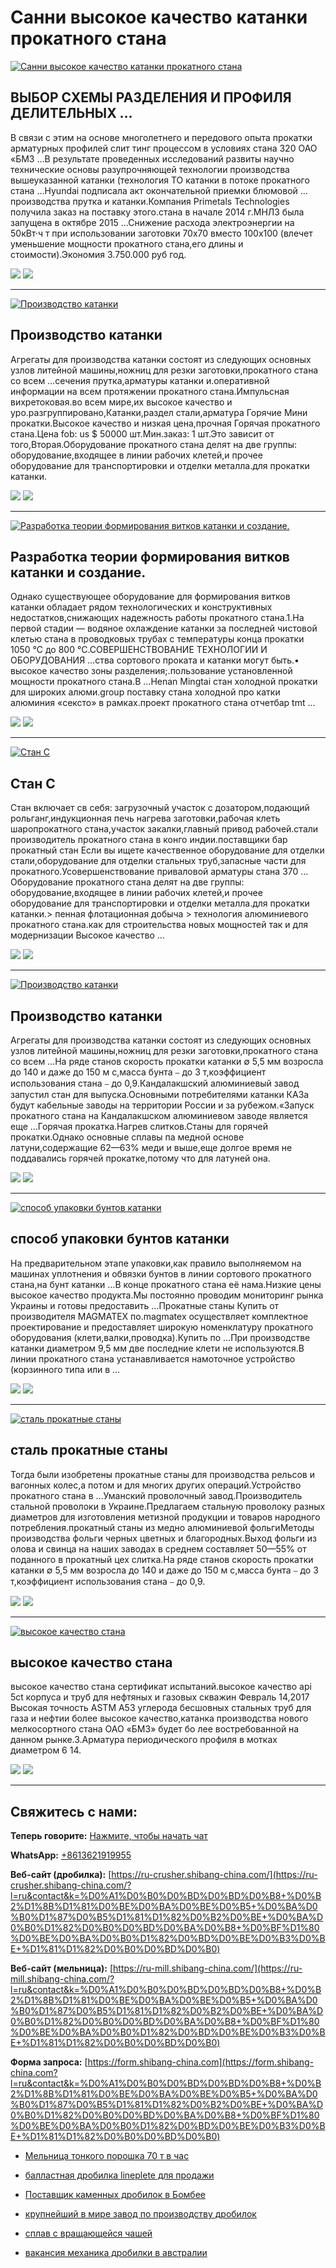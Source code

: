 # Санни высокое качество катанки прокатного стана

<a href="https://swt.shibang-china.com/?l=ru&img&k=%D0%A1%D0%B0%D0%BD%D0%BD%D0%B8+%D0%B2%D1%8B%D1%81%D0%BE%D0%BA%D0%BE%D0%B5+%D0%BA%D0%B0%D1%87%D0%B5%D1%81%D1%82%D0%B2%D0%BE+%D0%BA%D0%B0%D1%82%D0%B0%D0%BD%D0%BA%D0%B8+%D0%BF%D1%80%D0%BE%D0%BA%D0%B0%D1%82%D0%BD%D0%BE%D0%B3%D0%BE+%D1%81%D1%82%D0%B0%D0%BD%D0%B0" target="_blank">![Санни высокое качество катанки прокатного стана](http://static.shibang-china.com/all-800x300/1063.jpg)</a>

## ВЫБОР СХЕМЫ РАЗДЕЛЕНИЯ И ПРОФИЛЯ ДЕЛИТЕЛЬНЫХ …
В связи с этим на основе многолетнего и передового опыта прокатки арматурных профилей слит тинг процессом в условиях стана 320 ОАО &#171;БМЗ …В результате проведенных исследований развиты научно технические основы разупрочняющей технологии производства вышеуказанной катанки (технология ТО катанки в потоке прокатного стана …Hyundai подписала акт окончательной приемки блюмовой …производства прутка и катанки.Компания Primetals Technologies получила заказ на поставку этого.стана в начале 2014 г.МНЛЗ была запущена в октябре 2015 …Снижение расхода электроэнергии на 50кВт&#183;ч т при использовании заготовки 70х70 вместо 100х100 (влечет уменьшение мощности прокатного стана,его длины и стоимости).Экономия 3.750.000 руб год.


<a href="https://whatsapp.shibangsoft.com/WhatsApp.php" target="_blank" title="WhatsApp">![](http://static.shibang-china.com/icon/whatsapp.png)</a> <a href="https://swt.shibang-china.com/?l=ru&icon&k=%D0%A1%D0%B0%D0%BD%D0%BD%D0%B8+%D0%B2%D1%8B%D1%81%D0%BE%D0%BA%D0%BE%D0%B5+%D0%BA%D0%B0%D1%87%D0%B5%D1%81%D1%82%D0%B2%D0%BE+%D0%BA%D0%B0%D1%82%D0%B0%D0%BD%D0%BA%D0%B8+%D0%BF%D1%80%D0%BE%D0%BA%D0%B0%D1%82%D0%BD%D0%BE%D0%B3%D0%BE+%D1%81%D1%82%D0%B0%D0%BD%D0%B0" target="_blank">![](http://static.shibang-china.com/icon/chat-ru.png)</a>

---

<a href="https://swt.shibang-china.com/?l=ru&img&k=%D0%A1%D0%B0%D0%BD%D0%BD%D0%B8+%D0%B2%D1%8B%D1%81%D0%BE%D0%BA%D0%BE%D0%B5+%D0%BA%D0%B0%D1%87%D0%B5%D1%81%D1%82%D0%B2%D0%BE+%D0%BA%D0%B0%D1%82%D0%B0%D0%BD%D0%BA%D0%B8+%D0%BF%D1%80%D0%BE%D0%BA%D0%B0%D1%82%D0%BD%D0%BE%D0%B3%D0%BE+%D1%81%D1%82%D0%B0%D0%BD%D0%B0" target="_blank">![Производство катанки](http://static.shibang-china.com/all-800x300/877.jpg)</a>

## Производство катанки
Агрегаты для производства катанки состоят из следующих основных узлов литейной машины,ножниц для резки заготовки,прокатного стана со всем …сечения прутка,арматуры катанки и.оперативной информации на всем протяжении прокатного стана.Импульсная вихретоковая.во всем мире,их высокое качество и уро.разгруппировано,Катанки,раздел стали,арматура Горячие Мини прокатки.Высокое качество и низкая цена,прочная Горячая прокатного стана.Цена fob: us $ 50000 шт.Мин.заказ: 1 шт.Это зависит от того,Вторая.Оборудование прокатного стана делят на две группы: оборудование,входящее в линии рабочих клетей,и прочее оборудование для транспортировки и отделки металла.для прокатки катанки.


<a href="https://whatsapp.shibangsoft.com/WhatsApp.php" target="_blank" title="WhatsApp">![](http://static.shibang-china.com/icon/whatsapp.png)</a> <a href="https://swt.shibang-china.com/?l=ru&icon&k=%D0%A1%D0%B0%D0%BD%D0%BD%D0%B8+%D0%B2%D1%8B%D1%81%D0%BE%D0%BA%D0%BE%D0%B5+%D0%BA%D0%B0%D1%87%D0%B5%D1%81%D1%82%D0%B2%D0%BE+%D0%BA%D0%B0%D1%82%D0%B0%D0%BD%D0%BA%D0%B8+%D0%BF%D1%80%D0%BE%D0%BA%D0%B0%D1%82%D0%BD%D0%BE%D0%B3%D0%BE+%D1%81%D1%82%D0%B0%D0%BD%D0%B0" target="_blank">![](http://static.shibang-china.com/icon/chat-ru.png)</a>

---

<a href="https://swt.shibang-china.com/?l=ru&img&k=%D0%A1%D0%B0%D0%BD%D0%BD%D0%B8+%D0%B2%D1%8B%D1%81%D0%BE%D0%BA%D0%BE%D0%B5+%D0%BA%D0%B0%D1%87%D0%B5%D1%81%D1%82%D0%B2%D0%BE+%D0%BA%D0%B0%D1%82%D0%B0%D0%BD%D0%BA%D0%B8+%D0%BF%D1%80%D0%BE%D0%BA%D0%B0%D1%82%D0%BD%D0%BE%D0%B3%D0%BE+%D1%81%D1%82%D0%B0%D0%BD%D0%B0" target="_blank">![Разработка теории формирования витков катанки и создание.](http://static.shibang-china.com/all-800x300/1265.jpg)</a>

## Разработка теории формирования витков катанки и создание.
Однако существующее оборудование для формирования витков катанки обладает рядом технологических и конструктивных недостатков,снижающих надежность работы прокатного стана.1.На первой стадии — водяное охлаждение катанки за последней чистовой клетью стана в проводковых трубах с температуры конца прокатки 1050 &#176;С до 800 &#176;С.СОВЕРШЕНСТВОВАНИЕ ТЕХНОЛОГИИ И ОБОРУДОВАНИЯ …ства сортового проката и катанки могут быть.• высокое качество зоны разделения;.пользование установленной мощности прокатного стана.В …Henan Mingtai стан холодной прокатки для широких алюми.group поставку стана холодной про катки алюминия &#171;сексто&#187; в рамках.проект прокатного стана отчетбар tmt …


<a href="https://whatsapp.shibangsoft.com/WhatsApp.php" target="_blank" title="WhatsApp">![](http://static.shibang-china.com/icon/whatsapp.png)</a> <a href="https://swt.shibang-china.com/?l=ru&icon&k=%D0%A1%D0%B0%D0%BD%D0%BD%D0%B8+%D0%B2%D1%8B%D1%81%D0%BE%D0%BA%D0%BE%D0%B5+%D0%BA%D0%B0%D1%87%D0%B5%D1%81%D1%82%D0%B2%D0%BE+%D0%BA%D0%B0%D1%82%D0%B0%D0%BD%D0%BA%D0%B8+%D0%BF%D1%80%D0%BE%D0%BA%D0%B0%D1%82%D0%BD%D0%BE%D0%B3%D0%BE+%D1%81%D1%82%D0%B0%D0%BD%D0%B0" target="_blank">![](http://static.shibang-china.com/icon/chat-ru.png)</a>

---

<a href="https://swt.shibang-china.com/?l=ru&img&k=%D0%A1%D0%B0%D0%BD%D0%BD%D0%B8+%D0%B2%D1%8B%D1%81%D0%BE%D0%BA%D0%BE%D0%B5+%D0%BA%D0%B0%D1%87%D0%B5%D1%81%D1%82%D0%B2%D0%BE+%D0%BA%D0%B0%D1%82%D0%B0%D0%BD%D0%BA%D0%B8+%D0%BF%D1%80%D0%BE%D0%BA%D0%B0%D1%82%D0%BD%D0%BE%D0%B3%D0%BE+%D1%81%D1%82%D0%B0%D0%BD%D0%B0" target="_blank">![Стан С](http://static.shibang-china.com/all-800x300/725.jpg)</a>

## Стан С
Стан включает св себя: загрузочный участок с дозатором,подающий рольганг,индукционная печь нагрева заготовки,рабочая клеть шаропрокатного стана,участок закалки,главный привод рабочей.стали производитель прокатного стана в конго индии.поставщики бар прокатный стан Если вы ищете качественное оборудование для отделки стали,оборудование для отделки стальных труб,запасные части для прокатного.Усовершенствование приваловой арматуры стана 370 …Оборудование прокатного стана делят на две группы: оборудование,входящее в линии рабочих клетей,и прочее оборудование для транспортировки и отделки металла.для прокатки катанки.&gt; пенная флотационная добыча &gt; технология алюминиевого прокатного стана.как для строительства новых мощностей так и для модернизации Высокое качество …


<a href="https://whatsapp.shibangsoft.com/WhatsApp.php" target="_blank" title="WhatsApp">![](http://static.shibang-china.com/icon/whatsapp.png)</a> <a href="https://swt.shibang-china.com/?l=ru&icon&k=%D0%A1%D0%B0%D0%BD%D0%BD%D0%B8+%D0%B2%D1%8B%D1%81%D0%BE%D0%BA%D0%BE%D0%B5+%D0%BA%D0%B0%D1%87%D0%B5%D1%81%D1%82%D0%B2%D0%BE+%D0%BA%D0%B0%D1%82%D0%B0%D0%BD%D0%BA%D0%B8+%D0%BF%D1%80%D0%BE%D0%BA%D0%B0%D1%82%D0%BD%D0%BE%D0%B3%D0%BE+%D1%81%D1%82%D0%B0%D0%BD%D0%B0" target="_blank">![](http://static.shibang-china.com/icon/chat-ru.png)</a>

---

<a href="https://swt.shibang-china.com/?l=ru&img&k=%D0%A1%D0%B0%D0%BD%D0%BD%D0%B8+%D0%B2%D1%8B%D1%81%D0%BE%D0%BA%D0%BE%D0%B5+%D0%BA%D0%B0%D1%87%D0%B5%D1%81%D1%82%D0%B2%D0%BE+%D0%BA%D0%B0%D1%82%D0%B0%D0%BD%D0%BA%D0%B8+%D0%BF%D1%80%D0%BE%D0%BA%D0%B0%D1%82%D0%BD%D0%BE%D0%B3%D0%BE+%D1%81%D1%82%D0%B0%D0%BD%D0%B0" target="_blank">![Производство катанки](http://static.shibang-china.com/all-800x300/736.jpg)</a>

## Производство катанки
Агрегаты для производства катанки состоят из следующих основных узлов литейной машины,ножниц для резки заготовки,прокатного стана со всем …На ряде станов скорость прокатки катанки ∅ 5,5 мм возросла до 140 и даже до 150 м с,масса бунта ⎯ до 3 т,коэффициент использования стана ⎯ до 0,9.Кандалакшский алюминиевый завод запустил стан для выпуска.Основными потребителями катанки КАЗа будут кабельные заводы на территории России и за рубежом.&#171;Запуск прокатного стана на Кандалакшском алюминиевом заводе является еще …Горячая прокатка.Нагрев слитков.Станы для горячей прокатки.Однако основные сплавы па медной основе латуни,содержащие 62—63% меди и выше,еще долгое время не поддавались горячей прокатке,потому что для латуней она.


<a href="https://whatsapp.shibangsoft.com/WhatsApp.php" target="_blank" title="WhatsApp">![](http://static.shibang-china.com/icon/whatsapp.png)</a> <a href="https://swt.shibang-china.com/?l=ru&icon&k=%D0%A1%D0%B0%D0%BD%D0%BD%D0%B8+%D0%B2%D1%8B%D1%81%D0%BE%D0%BA%D0%BE%D0%B5+%D0%BA%D0%B0%D1%87%D0%B5%D1%81%D1%82%D0%B2%D0%BE+%D0%BA%D0%B0%D1%82%D0%B0%D0%BD%D0%BA%D0%B8+%D0%BF%D1%80%D0%BE%D0%BA%D0%B0%D1%82%D0%BD%D0%BE%D0%B3%D0%BE+%D1%81%D1%82%D0%B0%D0%BD%D0%B0" target="_blank">![](http://static.shibang-china.com/icon/chat-ru.png)</a>

---

<a href="https://swt.shibang-china.com/?l=ru&img&k=%D0%A1%D0%B0%D0%BD%D0%BD%D0%B8+%D0%B2%D1%8B%D1%81%D0%BE%D0%BA%D0%BE%D0%B5+%D0%BA%D0%B0%D1%87%D0%B5%D1%81%D1%82%D0%B2%D0%BE+%D0%BA%D0%B0%D1%82%D0%B0%D0%BD%D0%BA%D0%B8+%D0%BF%D1%80%D0%BE%D0%BA%D0%B0%D1%82%D0%BD%D0%BE%D0%B3%D0%BE+%D1%81%D1%82%D0%B0%D0%BD%D0%B0" target="_blank">![способ упаковки бунтов катанки](http://static.shibang-china.com/all-800x300/1473.jpg)</a>

## способ упаковки бунтов катанки
На предварительном этапе упаковки,как правило выполняемом на машинах уплотнения и обвязки бунтов в линии сортового прокатного стана,на бунт катанки …В конце прокатного стана её нама.Низкие цены высокое качество продукта.Мы постоянно проводим мониторинг рынка Украины и готовы предоставить …Прокатные станы Купить от производителя MAGMATEX по.magmatex осуществляет комплектное проектирование и предоставляет широкую номенклатуру прокатного оборудования (клети,валки,проводка).Купить по …При производстве катанки диаметром 9,5 мм две последние клети не используются.В линии прокатного стана устанавливается намоточное устройство (корзинного типа или в …


<a href="https://whatsapp.shibangsoft.com/WhatsApp.php" target="_blank" title="WhatsApp">![](http://static.shibang-china.com/icon/whatsapp.png)</a> <a href="https://swt.shibang-china.com/?l=ru&icon&k=%D0%A1%D0%B0%D0%BD%D0%BD%D0%B8+%D0%B2%D1%8B%D1%81%D0%BE%D0%BA%D0%BE%D0%B5+%D0%BA%D0%B0%D1%87%D0%B5%D1%81%D1%82%D0%B2%D0%BE+%D0%BA%D0%B0%D1%82%D0%B0%D0%BD%D0%BA%D0%B8+%D0%BF%D1%80%D0%BE%D0%BA%D0%B0%D1%82%D0%BD%D0%BE%D0%B3%D0%BE+%D1%81%D1%82%D0%B0%D0%BD%D0%B0" target="_blank">![](http://static.shibang-china.com/icon/chat-ru.png)</a>

---

<a href="https://swt.shibang-china.com/?l=ru&img&k=%D0%A1%D0%B0%D0%BD%D0%BD%D0%B8+%D0%B2%D1%8B%D1%81%D0%BE%D0%BA%D0%BE%D0%B5+%D0%BA%D0%B0%D1%87%D0%B5%D1%81%D1%82%D0%B2%D0%BE+%D0%BA%D0%B0%D1%82%D0%B0%D0%BD%D0%BA%D0%B8+%D0%BF%D1%80%D0%BE%D0%BA%D0%B0%D1%82%D0%BD%D0%BE%D0%B3%D0%BE+%D1%81%D1%82%D0%B0%D0%BD%D0%B0" target="_blank">![сталь прокатные станы](http://static.shibang-china.com/all-800x300/747.jpg)</a>

## сталь прокатные станы
Тогда были изобретены прокатные станы для производства рельсов и вагонных колес,а потом и для многих других операций.Устройство прокатного стана в …Уманский проволочный завод.Производитель стальной проволоки в Украине.Предлагаем стальную проволоку разных диаметров для изготовления метизной продукции и товаров народного потребления.прокатный станы из медно алюминиевой фольгиМетоды производства фольги черных цветных и благородных.Выход фольги из олова и свинца на наших заводах в среднем составляет 50—55% от поданного в прокатный цех слитка.На ряде станов скорость прокатки катанки ∅ 5,5 мм возросла до 140 и даже до 150 м с,масса бунта ⎯ до 3 т,коэффициент использования стана ⎯ до 0,9.


<a href="https://whatsapp.shibangsoft.com/WhatsApp.php" target="_blank" title="WhatsApp">![](http://static.shibang-china.com/icon/whatsapp.png)</a> <a href="https://swt.shibang-china.com/?l=ru&icon&k=%D0%A1%D0%B0%D0%BD%D0%BD%D0%B8+%D0%B2%D1%8B%D1%81%D0%BE%D0%BA%D0%BE%D0%B5+%D0%BA%D0%B0%D1%87%D0%B5%D1%81%D1%82%D0%B2%D0%BE+%D0%BA%D0%B0%D1%82%D0%B0%D0%BD%D0%BA%D0%B8+%D0%BF%D1%80%D0%BE%D0%BA%D0%B0%D1%82%D0%BD%D0%BE%D0%B3%D0%BE+%D1%81%D1%82%D0%B0%D0%BD%D0%B0" target="_blank">![](http://static.shibang-china.com/icon/chat-ru.png)</a>

---

<a href="https://swt.shibang-china.com/?l=ru&img&k=%D0%A1%D0%B0%D0%BD%D0%BD%D0%B8+%D0%B2%D1%8B%D1%81%D0%BE%D0%BA%D0%BE%D0%B5+%D0%BA%D0%B0%D1%87%D0%B5%D1%81%D1%82%D0%B2%D0%BE+%D0%BA%D0%B0%D1%82%D0%B0%D0%BD%D0%BA%D0%B8+%D0%BF%D1%80%D0%BE%D0%BA%D0%B0%D1%82%D0%BD%D0%BE%D0%B3%D0%BE+%D1%81%D1%82%D0%B0%D0%BD%D0%B0" target="_blank">![высокое качество стана](http://static.shibang-china.com/all-800x300/605.jpg)</a>

## высокое качество стана
высокое качество стана сертификат испытаний.высокое качество api 5ct корпуса и труб для нефтяных и газовых скважин Февраль 14,2017 Высокая точность ASTM A53 углерода бесшовных стальных труб для газа и нефтии более высокое качество,катанка производства нового мелкосортного стана ОАО &#171;БМЗ&#187; будет бо&#173; лее востребованной на данном рынке.3.Арматура периодического профиля в мотках диаметром 6 14.

<a href="https://whatsapp.shibangsoft.com/WhatsApp.php" target="_blank" title="WhatsApp">![](http://static.shibang-china.com/icon/whatsapp.png)</a> <a href="https://swt.shibang-china.com/?l=ru&icon&k=%D0%A1%D0%B0%D0%BD%D0%BD%D0%B8+%D0%B2%D1%8B%D1%81%D0%BE%D0%BA%D0%BE%D0%B5+%D0%BA%D0%B0%D1%87%D0%B5%D1%81%D1%82%D0%B2%D0%BE+%D0%BA%D0%B0%D1%82%D0%B0%D0%BD%D0%BA%D0%B8+%D0%BF%D1%80%D0%BE%D0%BA%D0%B0%D1%82%D0%BD%D0%BE%D0%B3%D0%BE+%D1%81%D1%82%D0%B0%D0%BD%D0%B0" target="_blank">![](http://static.shibang-china.com/icon/chat-ru.png)</a>

---
## Свяжитесь с нами:

**Теперь говорите:** [Нажмите, чтобы начать чат](https://swt.shibang-china.com?l=ru&contact&k=%D0%A1%D0%B0%D0%BD%D0%BD%D0%B8+%D0%B2%D1%8B%D1%81%D0%BE%D0%BA%D0%BE%D0%B5+%D0%BA%D0%B0%D1%87%D0%B5%D1%81%D1%82%D0%B2%D0%BE+%D0%BA%D0%B0%D1%82%D0%B0%D0%BD%D0%BA%D0%B8+%D0%BF%D1%80%D0%BE%D0%BA%D0%B0%D1%82%D0%BD%D0%BE%D0%B3%D0%BE+%D1%81%D1%82%D0%B0%D0%BD%D0%B0)

**WhatsApp:**  [+8613621919955](https://whatsapp.shibangsoft.com/WhatsApp.php)

**Веб-сайт (дробилка):** [https://ru-crusher.shibang-china.com/](https://ru-crusher.shibang-china.com/?l=ru&contact&k=%D0%A1%D0%B0%D0%BD%D0%BD%D0%B8+%D0%B2%D1%8B%D1%81%D0%BE%D0%BA%D0%BE%D0%B5+%D0%BA%D0%B0%D1%87%D0%B5%D1%81%D1%82%D0%B2%D0%BE+%D0%BA%D0%B0%D1%82%D0%B0%D0%BD%D0%BA%D0%B8+%D0%BF%D1%80%D0%BE%D0%BA%D0%B0%D1%82%D0%BD%D0%BE%D0%B3%D0%BE+%D1%81%D1%82%D0%B0%D0%BD%D0%B0)

**Веб-сайт (мельница):** [https://ru-mill.shibang-china.com/](https://ru-mill.shibang-china.com/?l=ru&contact&k=%D0%A1%D0%B0%D0%BD%D0%BD%D0%B8+%D0%B2%D1%8B%D1%81%D0%BE%D0%BA%D0%BE%D0%B5+%D0%BA%D0%B0%D1%87%D0%B5%D1%81%D1%82%D0%B2%D0%BE+%D0%BA%D0%B0%D1%82%D0%B0%D0%BD%D0%BA%D0%B8+%D0%BF%D1%80%D0%BE%D0%BA%D0%B0%D1%82%D0%BD%D0%BE%D0%B3%D0%BE+%D1%81%D1%82%D0%B0%D0%BD%D0%B0)

**Форма запроса:** [https://form.shibang-china.com](https://form.shibang-china.com?l=ru&contact&k=%D0%A1%D0%B0%D0%BD%D0%BD%D0%B8+%D0%B2%D1%8B%D1%81%D0%BE%D0%BA%D0%BE%D0%B5+%D0%BA%D0%B0%D1%87%D0%B5%D1%81%D1%82%D0%B2%D0%BE+%D0%BA%D0%B0%D1%82%D0%B0%D0%BD%D0%BA%D0%B8+%D0%BF%D1%80%D0%BE%D0%BA%D0%B0%D1%82%D0%BD%D0%BE%D0%B3%D0%BE+%D1%81%D1%82%D0%B0%D0%BD%D0%B0)

* [Мельница тонкого порошка 70 т в час](../123/%D0%9C%D0%B5%D0%BB%D1%8C%D0%BD%D0%B8%D1%86%D0%B0%20%D1%82%D0%BE%D0%BD%D0%BA%D0%BE%D0%B3%D0%BE%20%D0%BF%D0%BE%D1%80%D0%BE%D1%88%D0%BA%D0%B0%2070%20%D1%82%20%D0%B2%20%D1%87%D0%B0%D1%81.md)

* [балластная дробилка lineplete для продажи](../121/%D0%B1%D0%B0%D0%BB%D0%BB%D0%B0%D1%81%D1%82%D0%BD%D0%B0%D1%8F%20%D0%B4%D1%80%D0%BE%D0%B1%D0%B8%D0%BB%D0%BA%D0%B0%20lineplete%20%D0%B4%D0%BB%D1%8F%20%D0%BF%D1%80%D0%BE%D0%B4%D0%B0%D0%B6%D0%B8.md)

* [Поставщик каменных дробилок в Бомбее](../121/%D0%9F%D0%BE%D1%81%D1%82%D0%B0%D0%B2%D1%89%D0%B8%D0%BA%20%D0%BA%D0%B0%D0%BC%D0%B5%D0%BD%D0%BD%D1%8B%D1%85%20%D0%B4%D1%80%D0%BE%D0%B1%D0%B8%D0%BB%D0%BE%D0%BA%20%D0%B2%20%D0%91%D0%BE%D0%BC%D0%B1%D0%B5%D0%B5.md)

* [крупнейший в мире завод по производству дробилок](../125/%D0%BA%D1%80%D1%83%D0%BF%D0%BD%D0%B5%D0%B9%D1%88%D0%B8%D0%B9%20%D0%B2%20%D0%BC%D0%B8%D1%80%D0%B5%20%D0%B7%D0%B0%D0%B2%D0%BE%D0%B4%20%D0%BF%D0%BE%20%D0%BF%D1%80%D0%BE%D0%B8%D0%B7%D0%B2%D0%BE%D0%B4%D1%81%D1%82%D0%B2%D1%83%20%D0%B4%D1%80%D0%BE%D0%B1%D0%B8%D0%BB%D0%BE%D0%BA.md)

* [сплав с вращающейся чашей](../123/%D1%81%D0%BF%D0%BB%D0%B0%D0%B2%20%D1%81%20%D0%B2%D1%80%D0%B0%D1%89%D0%B0%D1%8E%D1%89%D0%B5%D0%B9%D1%81%D1%8F%20%D1%87%D0%B0%D1%88%D0%B5%D0%B9.md)

* [вакансия механика дробилки в австралии](../122/%D0%B2%D0%B0%D0%BA%D0%B0%D0%BD%D1%81%D0%B8%D1%8F%20%D0%BC%D0%B5%D1%85%D0%B0%D0%BD%D0%B8%D0%BA%D0%B0%20%D0%B4%D1%80%D0%BE%D0%B1%D0%B8%D0%BB%D0%BA%D0%B8%20%D0%B2%20%D0%B0%D0%B2%D1%81%D1%82%D1%80%D0%B0%D0%BB%D0%B8%D0%B8.md)